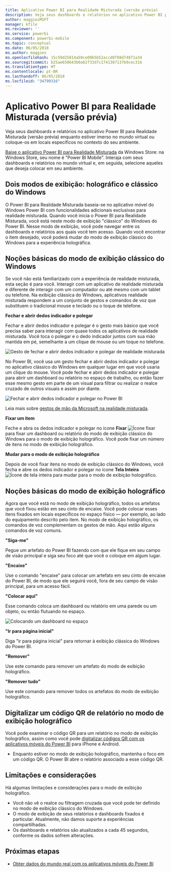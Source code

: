 ```yaml
---
title: Aplicativo Power BI para Realidade Misturada (versão prévia)
description: Veja seus dashboards e relatórios no aplicativo Power BI para Realidade Misturada (versão prévia), seja dentro do mundo virtual ou no contexto do seu ambiente.
author: maggiesMSFT
manager: kfile
ms.reviewer: ''
ms.service: powerbi
ms.component: powerbi-mobile
ms.topic: conceptual
ms.date: 06/05/2018
ms.author: maggies
ms.openlocfilehash: 15c59d25814a50ce09b5b52accd0f88d74871a34
ms.sourcegitcommit: b25ae650643b0a62f33d7c1741307137b9cec316
ms.translationtype: HT
ms.contentlocale: pt-BR
ms.lasthandoff: 06/05/2018
ms.locfileid: "34799316"
---
```

# <a name="power-bi-for-mixed-reality-app-preview"></a>Aplicativo Power BI para Realidade Misturada (versão prévia)
Veja seus dashboards e relatórios no aplicativo Power BI para Realidade Misturada (versão prévia) enquanto estiver imerso no mundo virtual ou coloque-os em locais específicos no contexto do seu ambiente. 

[Baixe o aplicativo Power BI para Realidade Misturada](https://www.microsoft.com/p/power-bi-mobile/9nblgggzlxn1?activetab=pivot%3aoverviewtab) da Windows Store: na Windows Store, seu nome é "Power BI Mobile". Interaja com seus dashboards e relatórios no mundo virtual e, em seguida, selecione aqueles que deseja colocar em seu ambiente. 

## <a name="two-views-windows-classic-and-holographic"></a>Dois modos de exibição: holográfico e clássico do Windows

O Power BI para Realidade Misturada baseia-se no aplicativo móvel do Windows Power BI com funcionalidades adicionais exclusivas para realidade misturada. Quando você inicia o Power BI para Realidade Misturada, você está neste modo de exibição "clássico" do Windows do Power BI. Nesse modo de exibição, você pode navegar entre os dashboards e relatórios aos quais você tem acesso. Quando você encontrar o item desejado, você poderá mudar do modo de exibição clássico do Windows para a experiência holográfica. 


## <a name="windows-classic-view-basics"></a>Noções básicas do modo de exibição clássico do Windows

Se você não está familiarizado com a experiência de realidade misturada, esta seção é para você. Interagir com um aplicativo de realidade misturada é diferente de interagir com um computador ou até mesmo com um tablet ou telefone. Na exibição clássica do Windows, aplicativos realidade misturada respondem a um conjunto de gestos e comandos de voz que substituem o tradicional mouse e teclado ou o toque de telefone. 

**Fechar e abrir dedos indicador e polegar**

Fechar e abrir dedos indicador e polegar é o gesto mais básico que você precisa saber para interagir com quase todos os aplicativos de realidade misturada. Você toca o polegar e o dedo indicador juntos com sua mão mantida em pé, semelhante a um clique de mouse ou um toque no telefone.  

![Gesto de fechar e abrir dedos indicador e polegar de realidade misturada](media/mobile-mixed-reality-app/power-bi-hololens-airtap.png)

No Power BI, você usa um gesto fechar e abrir dedos indicador e polegar no aplicativo clássico do Windows em qualquer lugar em que você usaria um clique do mouse. Você pode fechar e abrir dedos indicador e polegar para abrir um dashboard ou relatório no espaço de trabalho, ou então fazer esse mesmo gesto em parte de um visual para filtrar ou realizar o realce cruzado de outros visuais e assim por diante.

![Fechar e abrir dedos indicador e polegar no Power BI](media/mobile-mixed-reality-app/power-bi-hololens-airtap-hand.png) 

Leia mais sobre [gestos de mão da Microsoft na realidade misturada](https://developer.microsoft.com/windows/mixed-reality/gestures).

**Fixar um item** 

Feche e abra os dedos indicador e polegar no ícone **Fixar** ![Ícone fixar](media/mobile-mixed-reality-app/power-bi-hololens-pin.png) para fixar um dashboard ou relatório do modo de exibição clássico do Windows para o modo de exibição holográfico. Você pode fixar um número de itens no modo de exibição holográfico. 

**Mudar para o modo de exibição holográfico**

Depois de você fixar itens no modo de exibição clássico do Windows, você fecha e abre os dedos indicador e polegar no ícone **Tela Inteira** ![Ícone de tela inteira](media/mobile-mixed-reality-app/power-bi-hololens-fullscreen.png) para mudar para o modo de exibição holográfico. 


## <a name="holographic-view-basics"></a>Noções básicas do modo de exibição holográfico

Agora que você está no modo de exibição holográfico, todos os artefatos que você fixou estão em seu cinto de encaixe. Você pode colocar esses itens fixados em locais específicos no espaço físico — por exemplo, ao lado do equipamento descrito pelo item. No modo de exibição holográfico, os comandos de voz complementam os gestos de mão. Aqui estão alguns comandos de voz comuns.

**"Siga-me"** 

Pegue um artefato do Power BI fazendo com que ele fique em seu campo de visão principal e siga seu foco até que você o coloque em algum lugar.

**"Encaixe"** 

Use o comando "encaixe" para colocar um artefato em seu cinto de encaixe do Power BI, de modo que ele seguirá você, fora de seu campo de visão principal, para um acesso fácil.

**"Colocar aqui"**

Esse comando coloca um dashboard ou relatório em uma parede ou um objeto, ou então flutuando no espaço.

![Colocando um dashboard no espaço](media/mobile-mixed-reality-app/power-bi-hololens-place-visuals.png)

**"Ir para página inicial"**

Diga "ir para página inicial" para retornar à exibição clássica do Windows do Power BI. 

**"Remover"**

Use este comando para remover um artefato do modo de exibição holográfico.

**"Remover tudo"** 

Use este comando para remover todos os artefatos do modo de exibição holográfico.


## <a name="scan-a-report-qr-code-in-holographic-view"></a>Digitalizar um código QR de relatório no modo de exibição holográfico

Você pode examinar o código QR para um relatório no modo de exibição holográfico, assim como você pode [digitalizar códigos QR com os aplicativos móveis do Power BI](mobile-apps-qr-code.md) para iPhone e Android.

- Enquanto estiver no modo de exibição holográfico, mantenha o foco em um código QR. O Power BI abre o relatório associado a esse código QR.

## <a name="limitations-and-considerations"></a>Limitações e considerações

Há algumas limitações e considerações para o modo de exibição holográfico.

- Você não vê o realce ou filtragem cruzada que você pode ter definido no modo de exibição clássico do Windows.
- O modo de exibição de seus relatórios e dashboards fixados é particular. Atualmente, não damos suporte a experiências compartilhadas.
- Os dashboards e relatórios são atualizados a cada 45 segundos, conforme os dados sofrem alterações.


## <a name="next-steps"></a>Próximas etapas

- [Obter dados do mundo real com os aplicativos móveis do Power BI](mobile-apps-data-in-real-world-context.md)

 



